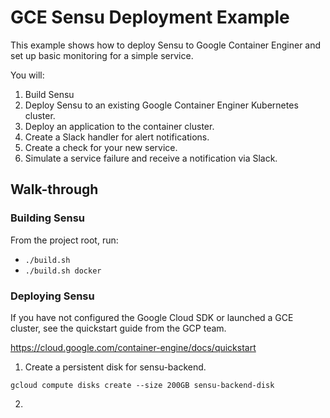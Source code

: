 # GCE Sensu Deployment Example

This example shows how to deploy Sensu to Google Container Enginer and set up
basic monitoring for a simple service.

You will:

1. Build Sensu
2. Deploy Sensu to an existing Google Container Enginer Kubernetes cluster.
3. Deploy an application to the container cluster.
4. Create a Slack handler for alert notifications.
5. Create a check for your new service.
6. Simulate a service failure and receive a notification via Slack.

## Walk-through

### Building Sensu

From the project root, run:

- `./build.sh`
- `./build.sh docker`

### Deploying Sensu

If you have not configured the Google Cloud SDK or launched a GCE cluster,
see the quickstart guide from the GCP team.

https://cloud.google.com/container-engine/docs/quickstart

1. Create a persistent disk for sensu-backend.

`gcloud compute disks create --size 200GB sensu-backend-disk`

2. 
